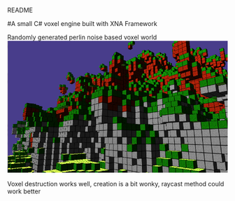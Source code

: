 README

#A small C# voxel engine built with XNA Framework

Randomly generated perlin noise based voxel world
![voxel](/img/voxel.png)

Voxel destruction works well, creation is a bit wonky, raycast method could work better